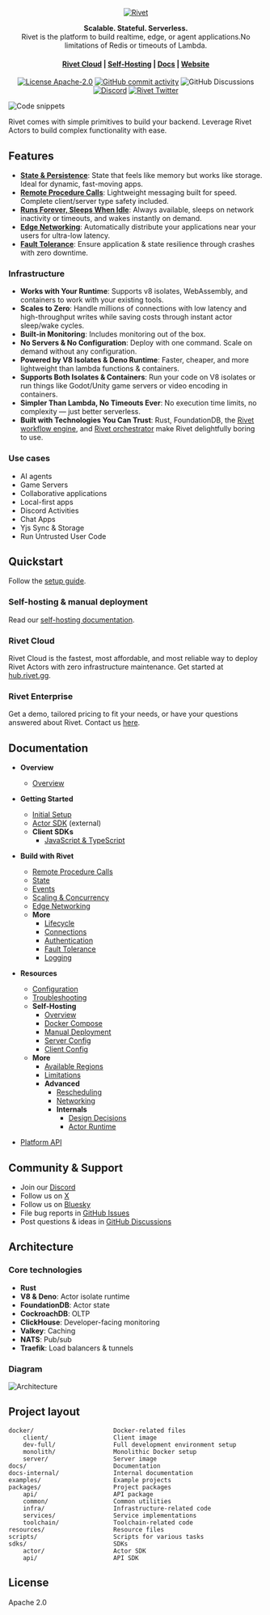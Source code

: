 <p align="center">
  <a href="https://rivet.gg">
    <picture>
      <source media="(prefers-color-scheme: dark)" srcset="./.github/media/icon-text-white.svg" alt="Rivet">
      <img src="./.github/media/icon-text-black.svg" alt="Rivet">
    </picture>
  </a>
</p>


<p align="center">
  <p align="center"><b>Scalable. Stateful. Serverless.</b><br/>Rivet is the platform to build realtime, edge, or agent applications.No limitations of Redis or timeouts of Lambda.</p></p>
<h4 align="center">
  <a href="https://hub.rivet.gg">Rivet Cloud</a> |
  <a href="https://rivet.gg/docs/self-hosting">Self-Hosting</a> |
  <a href="https://rivet.gg/docs">Docs</a> |
  <a href="https://www.rivet.gg">Website</a>
</h4>
<p align="center">
  <a href="/LICENSE"><img alt="License Apache-2.0" src="https://img.shields.io/github/license/rivet-gg/rivet?style=flat-square"></a>
  <a href="https://github.com/rivet-gg/rivet/graphs/commit-activity"><img alt="GitHub commit activity" src="https://img.shields.io/github/commit-activity/m/rivet-gg/rivet?style=flat-square"/></a>
  <img alt="GitHub Discussions" src="https://img.shields.io/github/discussions/rivet-gg/rivet?style=flat-square">
  <a href="https://rivet.gg/discord"><img alt="Discord" src="https://img.shields.io/discord/822914074136018994?style=flat-square&label=discord"/></a>
   <a href="https://twitter.com/rivet_gg">
    <img src="https://img.shields.io/twitter/follow/rivet_gg?label=Follow" alt="Rivet Twitter" />
  </a>
</p>

![Code snippets](./.github/media/code.png)

Rivet comes with simple primitives to build your backend. Leverage Rivet Actors to build complex functionality with ease.

## Features

- [**State & Persistence**](https://rivet.gg/docs/state): State that feels like memory but works like storage. Ideal for dynamic, fast-moving apps.
- [**Remote Procedure Calls**](https://rivet.gg/docs/rpc): Lightweight messaging built for speed. Complete client/server type safety included.
- [**Runs Forever, Sleeps When Idle**](https://rivet.gg/docs/lifecycle): Always available, sleeps on network inactivity or timeouts, and wakes instantly on demand.
- [**Edge Networking**](https://rivet.gg/docs/edge): Automatically distribute your applications near your users for ultra-low latency.
- [**Fault Tolerance**](https://rivet.gg/docs/fault-tolerance): Ensure application & state resilience through crashes with zero downtime.

### Infrastructure

- **Works with Your Runtime**: Supports v8 isolates, WebAssembly, and containers to work with your existing tools.
- **Scales to Zero**: Handle millions of connections with low latency and high-throughput writes while saving costs through instant actor sleep/wake cycles.
- **Built-in Monitoring**: Includes monitoring out of the box.
- **No Servers & No Configuration**: Deploy with one command. Scale on demand without any configuration.
- **Powered by V8 Isolates & Deno Runtime**: Faster, cheaper, and more lightweight than lambda functions & containers.
- **Supports Both Isolates & Containers**: Run your code on V8 isolates or run things like Godot/Unity game servers or video encoding in containers.
- **Simpler Than Lambda, No Timeouts Ever**: No execution time limits, no complexity — just better serverless.
- **Built with Technologies You Can Trust**: Rust, FoundationDB, the [Rivet workflow engine](docs-internal/libraries/workflow/OVERVIEW.md), and [Rivet orchestrator](packages/services/pegboard/) make Rivet delightfully boring to use.

### Use cases

- AI agents
- Game Servers
- Collaborative applications
- Local-first apps
- Discord Activities
- Chat Apps
- Yjs Sync & Storage
- Run Untrusted User Code

## Quickstart
Follow the [setup guide](https://rivet.gg/docs/setup).

### Self-hosting & manual deployment

Read our [self-hosting documentation](https://rivet.gg/docs/self-hosting).

### Rivet Cloud

Rivet Cloud is the fastest, most affordable, and most reliable way to deploy Rivet Actors with zero infrastructure maintenance. Get started at [hub.rivet.gg](https://hub.rivet.gg).

### Rivet Enterprise

Get a demo, tailored pricing to fit your needs, or have your questions answered about Rivet. Contact us [here](https://rivet.gg/sales).

## Documentation

- **Overview**
  - [Overview](https://rivet.gg/docs)

- **Getting Started**
  - [Initial Setup](https://rivet.gg/docs/setup)
  - [Actor SDK](https://jsr.io/@rivet-gg/actor/doc) (external)
  - **Client SDKs**
    - [JavaScript & TypeScript](https://jsr.io/@rivet-gg/actor-client)

- **Build with Rivet**
  - [Remote Procedure Calls](https://rivet.gg/docs/rpc)
  - [State](https://rivet.gg/docs/state)
  - [Events](https://rivet.gg/docs/events)
  - [Scaling & Concurrency](https://rivet.gg/docs/scaling)
  - [Edge Networking](https://rivet.gg/docs/edge)
  - **More**
    - [Lifecycle](https://rivet.gg/docs/lifecycle)
    - [Connections](https://rivet.gg/docs/connections)
    - [Authentication](https://rivet.gg/docs/authentication)
    - [Fault Tolerance](https://rivet.gg/docs/fault-tolerance)
    - [Logging](https://rivet.gg/docs/logging)

- **Resources**
  - [Configuration](https://rivet.gg/docs/config)
  - [Troubleshooting](https://rivet.gg/docs/troubleshooting)
  - **Self-Hosting**
    - [Overview](https://rivet.gg/docs/self-hosting)
    - [Docker Compose](https://rivet.gg/docs/self-hosting/docker-compose)
    - [Manual Deployment](https://rivet.gg/docs/self-hosting/manual-deployment)
    - [Server Config](https://rivet.gg/docs/self-hosting/server-config)
    - [Client Config](https://rivet.gg/docs/self-hosting/client-config)
  - **More**
    - [Available Regions](https://rivet.gg/docs/regions)
    - [Limitations](https://rivet.gg/docs/limitations)
    - **Advanced**
      - [Rescheduling](https://rivet.gg/docs/rescheduling)
      - [Networking](https://rivet.gg/docs/networking)
      - **Internals**
        - [Design Decisions](https://rivet.gg/docs/internals/design-decisions)
        - [Actor Runtime](https://rivet.gg/docs/internals/runtime)
- [Platform API](https://rivet.gg/docs/api)

## Community & Support

- Join our [Discord](https://rivet.gg/discord)
- Follow us on [X](https://x.com/rivet_gg)
- Follow us on [Bluesky](https://bsky.app/profile/rivet-gg.bsky.social)
- File bug reports in [GitHub Issues](https://github.com/rivet-gg/rivet/issues)
- Post questions & ideas in [GitHub Discussions](https://github.com/orgs/rivet-gg/discussions)

## Architecture

### Core technologies

- **Rust**
- **V8 & Deno**: Actor isolate runtime
- **FoundationDB**: Actor state
- **CockroachDB**: OLTP
- **ClickHouse**: Developer-facing monitoring
- **Valkey**: Caching
- **NATS**: Pub/sub
- **Traefik**: Load balancers & tunnels

### Diagram

![Architecture](./.github/media/architecture.png)

## Project layout

```
docker/                      Docker-related files
    client/                  Client image
    dev-full/                Full development environment setup
    monolith/                Monolithic Docker setup
    server/                  Server image
docs/                        Documentation
docs-internal/               Internal documentation
examples/                    Example projects
packages/                    Project packages
    api/                     API package
    common/                  Common utilities
    infra/                   Infrastructure-related code
    services/                Service implementations
    toolchain/               Toolchain-related code
resources/                   Resource files
scripts/                     Scripts for various tasks
sdks/                        SDKs
    actor/                   Actor SDK
    api/                     API SDK
```

## License

Apache 2.0
